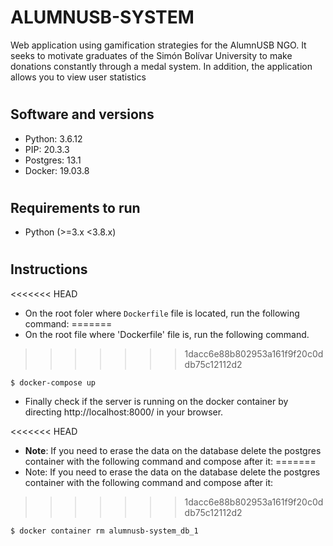 # ALUMNUSB-SYSTEM
Web application using gamification strategies for the AlumnUSB NGO. It seeks to motivate graduates of the Simón Bolívar University to make donations constantly through a medal system. In addition, the application allows you to view user statistics

#
Software and versions
---------

- Python: 3.6.12
- PIP: 20.3.3
- Postgres: 13.1
- Docker: 19.03.8

#
Requirements to run
---------

- Python (>=3.x <3.8.x)

#
Instructions
---------

<<<<<<< HEAD
- On the root foler where ``Dockerfile`` file is located, run the following command:
=======
- On the root file where 'Dockerfile' file is, run the following command.
>>>>>>> 1dacc6e88b802953a161f9f20c0ddb75c12112d2
```
$ docker-compose up
```
- Finally check if the server is running on the docker container by directing http://localhost:8000/ in your browser.

<<<<<<< HEAD
- **Note**: If you need to erase the data on the database delete the postgres container with the following command and compose after it: 
=======
- Note: If you need to erase the data on the database delete the postgres container with the following command and compose after it: 
>>>>>>> 1dacc6e88b802953a161f9f20c0ddb75c12112d2
```
$ docker container rm alumnusb-system_db_1
```
